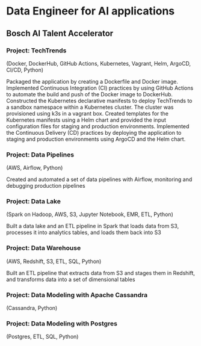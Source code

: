 # Data Engineer for AI applications
## Bosch AI Talent Accelerator

### Project: TechTrends
(Docker, DockerHub, GitHub Actions, Kubernetes, Vagrant, Helm, ArgoCD, CI/CD, Python)

Packaged the application by creating a Dockerfile and Docker image.
Implemented Continuous Integration (CI) practices by using GitHub Actions to automate the build and push of the Docker image to DockerHub.
Constructed the Kubernetes declarative manifests to deploy TechTrends to a sandbox namespace within a Kubernetes cluster. The cluster was provisioned using k3s in a vagrant box.
Created templates for the Kubernetes manifests using a Helm chart and provided the input configuration files for staging and production environments.
Implemented the Continuous Delivery (CD) practices by deploying the application to staging and production environments using ArgoCD and the Helm chart.

### Project: Data Pipelines
(AWS, Airflow, Python)

Created and automated a set of data pipelines with Airflow, monitoring and debugging production pipelines

### Project: Data Lake
(Spark on Hadoop, AWS, S3, Jupyter Notebook, EMR, ETL, Python)

Built a data lake and an ETL pipeline in Spark that loads data from S3, processes it into analytics tables, and loads them back into S3

### Project: Data Warehouse
(AWS, Redshift, S3, ETL, SQL, Python)

Built an ETL pipeline that extracts data from S3 and stages them in Redshift, and transforms data into a set of dimensional tables

### Project: Data Modeling with Apache Cassandra
(Cassandra, Python)

### Project: Data Modeling with Postgres
(Postgres, ETL, SQL, Python)